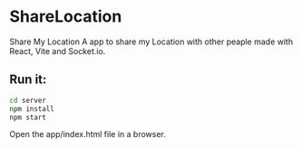 # ShareLocation
Share My Location 
A app to share my Location with other peaple made with React, Vite and Socket.io.

## Run it:
```sh
cd server
npm install
npm start
```
Open the app/index.html file in a browser.
